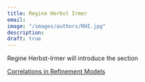 ```yaml
---
title: Regine Herbst Irmer
email: 
image: "/images/authors/RHI.jpg"
description: 
draft: true
---
```


Regine Herbst-Irmer will introduce the section

[Correlations in Refinement Models](/topics/08_correlations-in-refinement-models.md)
